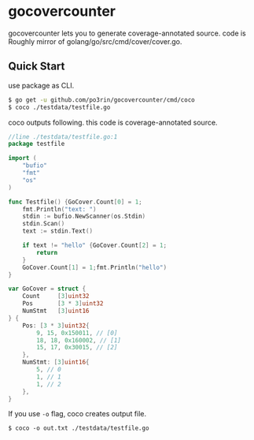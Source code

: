 # gocovercounter

gocovercounter lets you to generate coverage-annotated source.
code is Roughly mirror of golang/go/src/cmd/cover/cover.go.

## Quick Start

use package as CLI.

```bash
$ go get -u github.com/po3rin/gocovercounter/cmd/coco
$ coco ./testdata/testfile.go
```

coco outputs following. this code is coverage-annotated source.

```go
//line ./testdata/testfile.go:1
package testfile

import (
	"bufio"
	"fmt"
	"os"
)

func Testfile() {GoCover.Count[0] = 1;
	fmt.Println("text: ")
	stdin := bufio.NewScanner(os.Stdin)
	stdin.Scan()
	text := stdin.Text()

	if text != "hello" {GoCover.Count[2] = 1;
		return
	}
	GoCover.Count[1] = 1;fmt.Println("hello")
}

var GoCover = struct {
	Count     [3]uint32
	Pos       [3 * 3]uint32
	NumStmt   [3]uint16
} {
	Pos: [3 * 3]uint32{
		9, 15, 0x150011, // [0]
		18, 18, 0x160002, // [1]
		15, 17, 0x30015, // [2]
	},
	NumStmt: [3]uint16{
		5, // 0
		1, // 1
		1, // 2
	},
}

```

If you use ```-o``` flag, coco creates output file.

```
$ coco -o out.txt ./testdata/testfile.go
```
